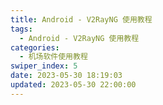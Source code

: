 ```yaml
---
title: Android - V2RayNG 使用教程
tags:
  - Android - V2RayNG 使用教程
categories:
  - 机场软件使用教程
swiper_index: 5
date: 2023-05-30 18:19:03
updated: 2023-05-30 22:00:00
---
```

